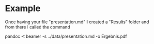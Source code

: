 # Example

Once having your file "presentation.md"
I created a "Results" folder and from there I called the command

pandoc -t beamer -s ../data/presentation.md -o Ergebnis.pdf


